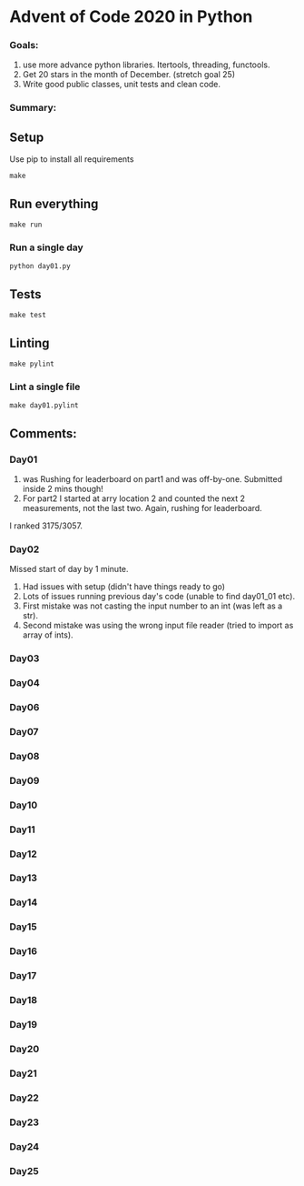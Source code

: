 # Advent of Code 2020 in Python

### Goals:
1. use more advance python libraries. Itertools, threading, functools.
2. Get 20 stars in the month of December. (stretch goal 25)
3. Write good public classes, unit tests and clean code.

### Summary:


## Setup

Use pip to install all requirements

```
make
```

## Run everything

```
make run
```

### Run a single day

```
python day01.py
```

## Tests

```
make test
```

## Linting

```
make pylint
```

### Lint a single file

```
make day01.pylint
```

## Comments:
### Day01 
1. was Rushing for leaderboard on part1 and was off-by-one. Submitted inside 2 mins though!
2. For part2 I started at arry location 2 and counted the next 2 measurements, not the last two. Again, rushing for leaderboard.

I ranked 3175/3057.

### Day02
Missed start of day by 1 minute.
1. Had issues with setup (didn't have things ready to go)
2. Lots of issues running previous day's code (unable to find day01_01 etc).
3. First mistake was not casting the input number to an int (was left as a str).
4. Second mistake was using the wrong input file reader (tried to import as array of ints).

### Day03

### Day04

### Day06

### Day07

### Day08

### Day09

### Day10

### Day11

### Day12

### Day13

### Day14

### Day15

### Day16

### Day17

### Day18

### Day19

### Day20

### Day21

### Day22

### Day23

### Day24

### Day25
